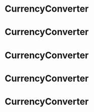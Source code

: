# CurrencyConverter
# CurrencyConverter
# CurrencyConverter
# CurrencyConverter
# CurrencyConverter
